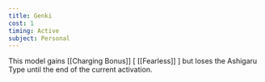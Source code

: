 ```yaml
---
title: Genki
cost: 1
timing: Active
subject: Personal
---
```

This model gains [[Charging Bonus]] [ [[Fearless]] ] but loses the Ashigaru Type until the end of the current activation.